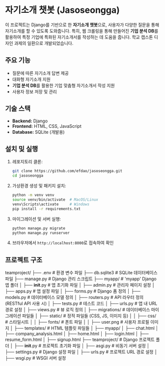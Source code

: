 # 자기소개 챗봇 (Jasoseongga)

이 프로젝트는 Django를 기반으로 한 **자기소개 챗봇**으로, 사용자가 다양한 질문을 통해 자기소개를 할 수 있도록 도와줍니다.
특히, 웹 크롤링을 통해 만들어진 **기업 분석 DB**를 활용하여 특정 기업에 특화된 자기소개서를 작성하는 데 도움을 줍니다. 학교 캡스톤 디자인 과제의 일환으로 개발되었습니다.

## 주요 기능
- 질문에 따른 자기소개 답변 제공
- 대화형 자기소개 지원
- **기업 분석 DB**를 활용한 기업 맞춤형 자기소개서 작성 지원
- 사용자 정보 저장 및 관리

## 기술 스택
- **Backend:** Django
- **Frontend:** HTML, CSS, JavaScript
- **Database:** SQLite (개발용)

## 설치 및 실행

1. 레포지토리 클론:
    ```bash
    git clone https://github.com/efdao/jasoseongga.git
    cd jasoseongga
    ```

2. 가상환경 생성 및 패키지 설치:
    ```bash
    python -m venv venv
    source venv/bin/activate  # MacOS/Linux
    venv\Scripts\activate     # Windows
    pip install -r requirements.txt
    ```

3. 마이그레이션 및 서버 실행:
    ```bash
    python manage.py migrate
    python manage.py runserver
    ```

4. 브라우저에서 `http://localhost:8000`로 접속하여 확인

## 프로젝트 구조
teamproject/
├── .env                    # 환경 변수 파일
├── db.sqlite3              # SQLite 데이터베이스 파일
├── manage.py               # Django 관리 스크립트
├── myapp/                  # 'myapp' Django 앱 폴더
│   ├── __init__.py         # 앱 초기화 파일
│   ├── admin.py            # 관리자 페이지 설정
│   ├── apps.py             # 앱 설정 파일
│   ├── forms.py            # Django 폼 정의
│   ├── models.py           # 데이터베이스 모델 정의
│   ├── routers.py          # API 라우터 정의 (RESTful API 사용 시)
│   ├── tests.py            # 테스트 코드
│   ├── urls.py             # 앱 내 URL 경로 설정
│   ├── views.py            # 뷰 로직 정의
│   ├── migrations/         # 데이터베이스 마이그레이션 파일들
│   ├── static/             # 정적 파일들 (CSS, JS, 이미지 등)
│   │   ├── css/            # 스타일시트
│   │   ├── fonts/          # 폰트 파일
│   │   ├── user.png        # 사용자 프로필 이미지
│   ├── templates/          # HTML 템플릿 파일들
│       ├── myapp/
│           ├── chat.html
│           ├── company_analysis.html
│           ├── home.html
│           ├── login.html
│           ├── resume_form.html
│           ├── signup.html
├── teamproject/            # Django 프로젝트 폴더
│   ├── __init__.py         # 프로젝트 초기화 파일
│   ├── asgi.py             # 비동기 서버 설정
│   ├── settings.py         # Django 설정 파일
│   ├── urls.py             # 프로젝트 URL 경로 설정
│   ├── wsgi.py             # WSGI 서버 설정
